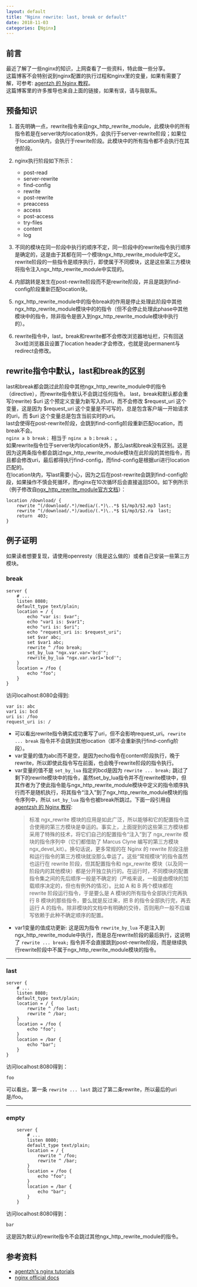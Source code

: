 ```yaml
---
layout: default
title: "Nginx rewrite: last, break or default"
date: 2018-11-03
categories: [Nginx]
---
```


## 前言

  最近了解了一些nginx的知识，上网查看了一些资料，特此做一些分享。  
  这篇博客不会特别说到nginx配置的执行过程和nginx里的变量，如果有需要了解，可参考:
  [agentzh 的 Nginx 教程](https://openresty.org/download/agentzh-nginx-tutorials-zhcn.html)。  
  这篇博客里的许多推导也来自上面的链接，如果有误，请与我联系。

## 预备知识

  1. 首先明确一点，rewrite指令来自ngx_http_rewrite_module，此模块中的所有指令若是在server块内location块外，会执行于server-rewrite阶段；如果位于location块内，会执行于rewrite阶段。此模块中的所有指令都不会执行在其他阶段。
  2. nginx执行阶段如下所示：  

     - post-read
     - server-rewrite
     - find-config
     - rewrite
     - post-rewrite
     - preaccess
     - access
     - post-access
     - try-files
     - content
     - log

  3. 不同的模块在同一阶段中执行的顺序不定，同一阶段中的rewrite指令执行顺序是确定的，这是由于其都在同一个模块ngx_http_rewrite_module中定义。rewrite阶段的一些指令是顺序执行，即使属于不同模块，这是这些第三方模块将指令注入ngx_http_rewrite_module中实现的。  
  4. 内部跳转是发生在post-rewrite阶段而不是rewrite阶段，并且是跳到find-config阶段重新匹配location块。  
  5. ngx_http_rewrite_module中的指令break的作用是停止处理此阶段中其他ngx_http_rewrite_module模块中的的指令（但不会停止处理此phase中其他模块中的指令，除非指令是嵌入到ngx_http_rewrite_module模块中执行的）。  
  6. rewrite指令中，last，break和rewrite都不会修改浏览器地址栏，只有回送3xx给浏览器且设置了location header才会修改，也就是说permanent与redirect会修改。  

## rewrite指令中默认，last和break的区别

  last和break都会跳过此阶段中其他ngx_http_rewrite_module中的指令（directive），而rewrite指令默认不会跳过任何指令。
  last，break和默认都会重写(rewrite) $uri 这个预定义变量为新写入的uri，而不会修改 $request_uri 这个变量，这是因为 $request_uri 这个变量是不可写的，总是包含客户端一开始请求的uri，而 $uri 这个变量总是包含当前实时的uri。  
  last会使得在post-rewrite阶段，会跳到find-config阶段重新匹配location，而break不会。  
  `nginx a b break；` 相当于 `nginx a b；break；` 。  
  如果rewrite指令位于server块内location块外，那么last和break没有区别。这是因为这两条指令都会跳过ngx_http_rewrite_module模块在此阶段的其他指令，而且都会修改uri，最后都得执行find-config，而find-config是根据uri进行location匹配的。  
  在location块内，写last需要小心，因为之后在post-rewrite会跳到find-config阶段，如果操作不慎会死循环，而nginx在10次循环后会直接返回500。如下例所示（例子修改自[ngx_http_rewrite_module官方文档](http://nginx.org/en/docs/http/ngx_http_rewrite_module.html#rewrite)）：  

```nginx
location /download/ {
    rewrite ^(/download/.*)/media/(.*)\..*$ $1/mp3/$2.mp3 last;
    rewrite ^(/download/.*)/audio/(.*)\..*$ $1/mp3/$2.ra  last;
    return  403;
}
```

## 例子证明

  如果读者想要复现，请使用openresty（我是这么做的）或者自己安装一些第三方模块。

### break

```nginx
server {
    # ...
    listen 8080;
    default_type text/plain;
    location = / {
        echo "var is: $var";
        echo "var1 is: $var1";
        echo "uri is: $uri";
        echo "request_uri is: $request_uri";
        set $var abc;
        set $var1 abc;
        rewrite ^ /foo break;
        set_by_lua "ngx.var.var='bcd'";
        rewrite_by_lua "ngx.var.var1='bcd'";
    }
    location = /foo {
        echo "foo";
    }
}
```

  访问localhost:8080会得到:

  ```markup
  var is: abc
  var1 is: bcd
  uri is: /foo
  request_uri is: /
  ```

- 可以看出rewrite指令确实成功重写了uri，但不会影响request_uri。`rewrite ... break` 指令并不会跳到其他location（即不会重新执行find-config阶段）。
- var变量的值为abc而不是空，是因为echo指令在content阶段执行，晚于rewrite，所以即使此指令写在前面，也会晚于rewrite阶段的指令执行。
- var变量的值不是 `set_by_lua` 指定的bcd是因为 `rewrite ... break;` 跳过了剩下的rewrite模块中的指令，虽然set_by_lua指令并不在rewrite模块中，但其作者为了使此指令能与ngx_http_rewrite_module模块中定义的指令顺序执行而不是随机执行，将其指令“注入”到了ngx_http_rewrite_module模块的指令序列中，所以 `set_by_lua` 指令也被break所跳过。下面一段引用自[agentzsh 的 Nginx 教程](https://openresty.org/download/agentzh-nginx-tutorials-zhcn.html#02-NginxDirectiveExecOrder05):
    > 标准 ngx_rewrite 模块的应用是如此广泛，所以能够和它的配置指令混合使用的第三方模块是幸运的。事实上，上面提到的这些第三方模块都采用了特殊的技术，将它们自己的配置指令“注入”到了 ngx_rewrite 模块的指令序列中（它们都借助了 Marcus Clyne 编写的第三方模块 ngx_devel_kit）。换句话说，更多常规的在 Nginx 的 rewrite 阶段注册和运行指令的第三方模块就没那么幸运了。这些“常规模块”的指令虽然也运行在 rewrite 阶段，但其配置指令和 ngx_rewrite 模块（以及同一阶段内的其他模块）都是分开独立执行的。在运行时，不同模块的配置指令集之间的先后顺序一般是不确定的（严格来说，一般是由模块的加载顺序决定的，但也有例外的情况）。比如 A 和 B 两个模块都在 rewrite 阶段运行指令，于是要么是 A 模块的所有指令全部执行完再执行 B 模块的那些指令，要么就是反过来，把 B 的指令全部执行完，再去运行 A 的指令。除非模块的文档中有明确的交待，否则用户一般不应编写依赖于此种不确定顺序的配置。
- var1变量的值成功更新: 这是因为指令 `rewrite_by_lua` 不是注入到ngx_http_rewrite_module中执行，而是总在rewrite阶段的最后执行，这说明了 `rewrite ... break;` 指令并不会直接跳到post-rewrite阶段，而是继续执行rewrite阶段中不属于ngx_http_rewrite_module模块的指令。

***

### last

```nginx
server {
    # ...
    listen 8080;
    default_type text/plain;
    location = / {
        rewrite ^ /foo last;
        rewrite ^ /bar;
    }
    location = /foo {
        echo "foo";
    }
    location = /bar {
        echo "bar";
    }
}
```

  访问localhost:8080得到：

  ```markup
  foo
  ```

  可以看出，第一条 `rewrite ... last` 跳过了第二条rewrite，所以最后的uri是/foo。

***

### empty

```nginx
    server {
        # ...
        listen 8080;
        default_type text/plain;
        location = / {
            rewrite ^ /foo;
            rewrite ^ /bar;
        }
        location = /foo {
            echo "foo";
        }
        location = /bar {
            echo "bar";
        }
    }
```

  访问localhost:8080得到：

  ```markup
  bar
  ```

  这是因为默认的rewrite指令不会跳过其他ngx_http_rewrite_module的指令。

## 参考资料

- [agentzh's nginx tutorials](https://openresty.org/download/agentzh-nginx-tutorials-zhcn.html)
- [nginx official docs](http://nginx.org/en/docs/http/ngx_http_rewrite_module.html)

